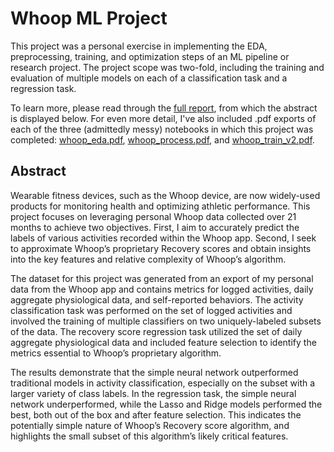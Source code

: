 # Whoop ML Project

This project was a personal exercise in implementing the EDA, preprocessing, training, and optimization steps of an ML pipeline or research project. The project scope was two-fold, including the training and evaluation of multiple models on each of a classification task and a regression task.

To learn more, please read through the [full report](./Reconstructing%20Secrets%20-%20Using%20Machine%20Learning%20Models%20to%20Approximate%20Proprietary%20Whoop%20Algorithms.pdf), from which the abstract is displayed below. For even more detail, I've also included .pdf exports of each of the three (admittedly messy) notebooks in which this project was completed: [whoop_eda.pdf](whoop_eda.pdf), [whoop_process.pdf](whoop_process.pdf), and [whoop_train_v2.pdf](whoop_train_v2.pdf).

## Abstract

Wearable fitness devices, such as the Whoop device, are now widely-used products for monitoring health and optimizing athletic performance. This project focuses on leveraging personal Whoop data collected over 21 months to achieve two objectives. First, I aim to accurately predict the labels of various activities recorded within the Whoop app. Second, I seek to approximate Whoop’s proprietary Recovery scores and obtain insights into the key features and relative complexity of Whoop’s algorithm.

The dataset for this project was generated from an export of my personal data from the Whoop app and contains metrics for logged activities, daily aggregate physiological data, and self-reported behaviors. The activity classification task was performed on the set of logged activities and involved the training of multiple classifiers on two uniquely-labeled subsets of the data. The recovery score regression task utilized the set of daily aggregate physiological data and included feature selection to identify the metrics essential to Whoop’s proprietary algorithm.

The results demonstrate that the simple neural network outperformed traditional models in activity classification, especially on the subset with a larger variety of class labels. In the regression task, the simple neural network underperformed, while the
Lasso and Ridge models performed the best, both out of the box and after feature selection. This indicates the potentially simple nature of Whoop’s Recovery score algorithm, and highlights the small subset of this algorithm’s likely critical features.